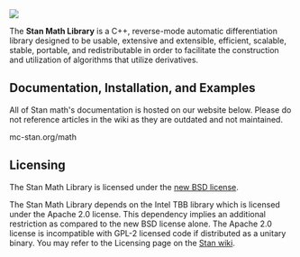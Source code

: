 <div><a href="https://zenodo.org/badge/latestdoi/38388440"><img src="https://zenodo.org/badge/38388440.svg"/></a></div>

The <b>Stan Math Library</b> is a C++, reverse-mode automatic
differentiation library designed to be usable, extensive and
extensible, efficient, scalable, stable, portable, and redistributable
in order to facilitate the construction and utilization of algorithms
that utilize derivatives.


Documentation, Installation, and Examples
--------------

All of Stan math's documentation is hosted on our website below. Please do not
reference articles in the wiki as they are outdated and not maintained.

mc-stan.org/math


Licensing
---------
The Stan Math Library is licensed under the [new BSD
license](https://github.com/stan-dev/math/blob/develop/LICENSE%2Emd).

The Stan Math Library depends on the Intel TBB library which is
licensed under the Apache 2.0 license. This dependency implies an
additional restriction as compared to the new BSD license alone. The
Apache 2.0 license is incompatible with GPL-2 licensed code if
distributed as a unitary binary. You may refer to the Licensing page on the [Stan wiki](https://github.com/stan-dev/stan/wiki/Stan-Licensing).
